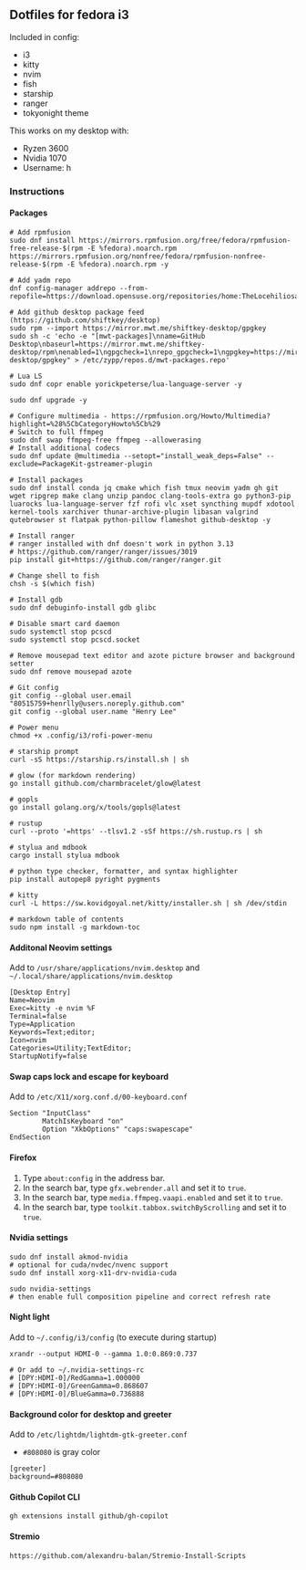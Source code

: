 ## Dotfiles for fedora i3

Included in config:
 - i3
 - kitty
 - nvim
 - fish
 - starship
 - ranger
 - tokyonight theme

This works on my desktop with:
 - Ryzen 3600
 - Nvidia 1070
 - Username: h

### Instructions

#### Packages
```
# Add rpmfusion
sudo dnf install https://mirrors.rpmfusion.org/free/fedora/rpmfusion-free-release-$(rpm -E %fedora).noarch.rpm https://mirrors.rpmfusion.org/nonfree/fedora/rpmfusion-nonfree-release-$(rpm -E %fedora).noarch.rpm -y

# Add yadm repo
dnf config-manager addrepo --from-repofile=https://download.opensuse.org/repositories/home:TheLocehiliosan:yadm/Fedora_40/home:TheLocehiliosan:yadm.repo

# Add github desktop package feed (https://github.com/shiftkey/desktop)
sudo rpm --import https://mirror.mwt.me/shiftkey-desktop/gpgkey
sudo sh -c 'echo -e "[mwt-packages]\nname=GitHub Desktop\nbaseurl=https://mirror.mwt.me/shiftkey-desktop/rpm\nenabled=1\ngpgcheck=1\nrepo_gpgcheck=1\ngpgkey=https://mirror.mwt.me/shiftkey-desktop/gpgkey" > /etc/zypp/repos.d/mwt-packages.repo'

# Lua LS
sudo dnf copr enable yorickpeterse/lua-language-server -y

sudo dnf upgrade -y

# Configure multimedia - https://rpmfusion.org/Howto/Multimedia?highlight=%28%5CbCategoryHowto%5Cb%29
# Switch to full ffmpeg
sudo dnf swap ffmpeg-free ffmpeg --allowerasing
# Install additional codecs
sudo dnf update @multimedia --setopt="install_weak_deps=False" --exclude=PackageKit-gstreamer-plugin

# Install packages
sudo dnf install conda jq cmake which fish tmux neovim yadm gh git wget ripgrep make clang unzip pandoc clang-tools-extra go python3-pip luarocks lua-language-server fzf rofi vlc xset syncthing mupdf xdotool kernel-tools xarchiver thunar-archive-plugin libasan valgrind qutebrowser st flatpak python-pillow flameshot github-desktop -y

# Install ranger
# ranger installed with dnf doesn't work in python 3.13
# https://github.com/ranger/ranger/issues/3019
pip install git+https://github.com/ranger/ranger.git

# Change shell to fish
chsh -s $(which fish)

# Install gdb
sudo dnf debuginfo-install gdb glibc

# Disable smart card daemon
sudo systemctl stop pcscd
sudo systemctl stop pcscd.socket

# Remove mousepad text editor and azote picture browser and background setter
sudo dnf remove mousepad azote

# Git config
git config --global user.email "80515759+henrlly@users.noreply.github.com"
git config --global user.name "Henry Lee"

# Power menu
chmod +x .config/i3/rofi-power-menu

# starship prompt
curl -sS https://starship.rs/install.sh | sh

# glow (for markdown rendering)
go install github.com/charmbracelet/glow@latest

# gopls
go install golang.org/x/tools/gopls@latest

# rustup
curl --proto '=https' --tlsv1.2 -sSf https://sh.rustup.rs | sh

# stylua and mdbook
cargo install stylua mdbook

# python type checker, formatter, and syntax highlighter
pip install autopep8 pyright pygments

# kitty
curl -L https://sw.kovidgoyal.net/kitty/installer.sh | sh /dev/stdin

# markdown table of contents
sudo npm install -g markdown-toc
```

#### Additonal Neovim settings
Add to `/usr/share/applications/nvim.desktop` and `~/.local/share/applications/nvim.desktop`
```
[Desktop Entry]
Name=Neovim
Exec=kitty -e nvim %F
Terminal=false
Type=Application
Keywords=Text;editor;
Icon=nvim
Categories=Utility;TextEditor;
StartupNotify=false
```

#### Swap caps lock and escape for keyboard
Add to `/etc/X11/xorg.conf.d/00-keyboard.conf`
```
Section "InputClass"
        MatchIsKeyboard "on"
        Option "XkbOptions" "caps:swapescape"
EndSection
```

#### Firefox
1. Type `about:config` in the address bar.
2. In the search bar, type `gfx.webrender.all` and set it to `true`.
3. In the search bar, type `media.ffmpeg.vaapi.enabled` and set it to `true`.
4. In the search bar, type `toolkit.tabbox.switchByScrolling` and set it to `true`.


#### Nvidia settings
```
sudo dnf install akmod-nvidia
# optional for cuda/nvdec/nvenc support
sudo dnf install xorg-x11-drv-nvidia-cuda 

sudo nvidia-settings
# then enable full composition pipeline and correct refresh rate
```

#### Night light
Add to  `~/.config/i3/config` (to execute during startup)
```
xrandr --output HDMI-0 --gamma 1.0:0.869:0.737

# Or add to ~/.nvidia-settings-rc
# [DPY:HDMI-0]/RedGamma=1.000000
# [DPY:HDMI-0]/GreenGamma=0.868607
# [DPY:HDMI-0]/BlueGamma=0.736888
```

#### Background color for desktop and greeter
Add to `/etc/lightdm/lightdm-gtk-greeter.conf`
 - `#808080` is gray color
```
[greeter]
background=#808080
```

#### Github Copilot CLI
```
gh extensions install github/gh-copilot
```

#### Stremio
```
https://github.com/alexandru-balan/Stremio-Install-Scripts
```

